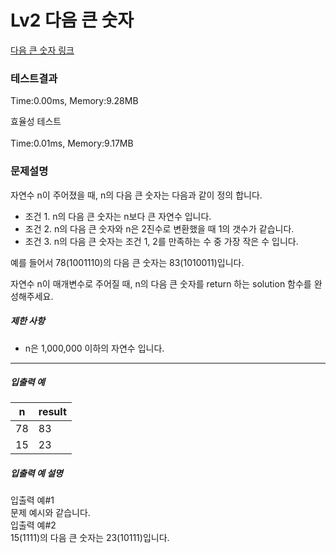 # Lv2 다음 큰 숫자
 [다음 큰 숫자 링크](https://school.programmers.co.kr/learn/courses/30/lessons/12911)

### 테스트결과
 Time:0.00ms, Memory:9.28MB

 효율성 테스트 <br><br>
 Time:0.01ms, Memory:9.17MB

### 문제설명
<p>자연수 n이 주어졌을 때, n의 다음 큰 숫자는 다음과 같이 정의 합니다.</p>

<ul>
    <li>조건 1. n의 다음 큰 숫자는 n보다 큰 자연수 입니다.</li>
    <li>조건 2. n의 다음 큰 숫자와 n은 2진수로 변환했을 때 1의 갯수가 같습니다.</li>
    <li>조건 3. n의 다음 큰 숫자는 조건 1, 2를 만족하는 수 중 가장 작은 수 입니다.</li>
</ul>

<p>예를 들어서 78(1001110)의 다음 큰 숫자는 83(1010011)입니다.</p>

<p>자연수 n이 매개변수로 주어질 때, n의 다음 큰 숫자를 return 하는 solution 함수를 완성해주세요.</p>

<h5>제한 사항</h5>

<ul>
    <li>n은 1,000,000 이하의 자연수 입니다.</li>
</ul>

<hr>

<h5>입출력 예</h5>
<table class="table">
<thead><tr>
    <th>n</th>
    <th>result</th>
</tr>
</thead>
<tbody><tr>
    <td>78</td>
    <td>83</td>
</tr>
<tr>
    <td>15</td>
    <td>23</td>
</tr>
</tbody>
</table>
<h5>입출력 예 설명</h5>

<p>입출력 예#1<br>
문제 예시와 같습니다.<br>
입출력 예#2<br>
15(1111)의 다음 큰 숫자는 23(10111)입니다.</p>
